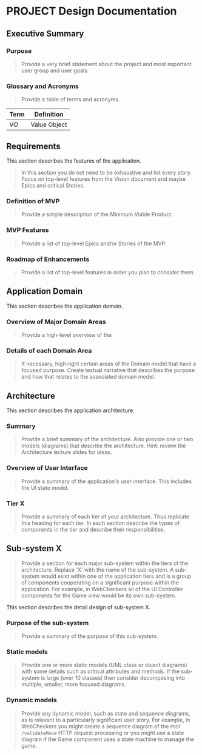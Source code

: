# PROJECT Design Documentation

## Executive Summary


### Purpose
> Provide a very brief statement about the project and most important user group and user goals.

### Glossary and Acronyms
> Provide a table of terms and acronyms.

| Term | Definition |
|------|------------|
| VO | Value Object |


## Requirements

This section describes the features of the application.

> In this section you do not need to be exhaustive and list every story.  Focus on top-level features from the Vision document and maybe Epics and critical Stories.

### Definition of MVP
> Provide a simple description of the Minimum Viable Product.

### MVP Features
> Provide a list of top-level Epics and/or Stories of the MVP.

### Roadmap of Enhancements
> Provide a list of top-level features in order you plan to consider them.


## Application Domain

This section describes the application domain.

### Overview of Major Domain Areas
> Provide a high-level overview of the 

### Details of each Domain Area
> If necessary, high-light certain areas of the Domain model that have a focused purpose.  Create textual narrative that describes the purpose and how that relates to the associated domain model.



## Architecture

This section describes the application architecture.

### Summary
> Provide a brief summary of the architecture.  Also provide one or two models (diagrams) that describe the architecture.  Hint: review the Architecture lecture slides for ideas.

### Overview of User Interface
> Provide a summary of the application's user interface.
> This includes the UI state model.

### Tier X
> Provide a summary of each tier of your architecture.  Thus replicate this heading for each tier.
> In each section describe the types of components in the tier and describe their responsibilities.


## Sub-system X
> Provide a section for each major sub-system within the tiers of the architecture.  Replace 'X' with the name of the sub-system.
> A sub-system would exist within one of the application tiers and is a group of components cooperating on a significant purpose within the application.  For example, in WebCheckers all of the UI Controller components for the Game view would be its own sub-system.

This section describes the detail design of sub-system X.

### Purpose of the sub-system
> Provide a summary of the purpose of this sub-system.

### Static models
> Provide one or more static models (UML class or object diagrams) with some details such as critical attributes and methods.  If the sub-system is large (over 10 classes) then consider decomposing into multiple, smaller, more focused diagrams.

### Dynamic models
> Provide any dynamic model, such as state and sequence diagrams, as is relevant to a particularly significant user story.
> For example, in WebCheckers you might create a sequence diagram of the `POST /validateMove` HTTP request processing or you might use a state diagram if the Game component uses a state machine to manage the game.
